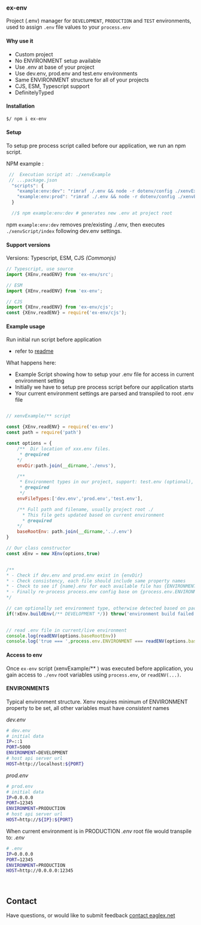 ### ex-env
Project (.env) manager for `DEVELOPMENT`, `PRODUCTION` and  `TEST` environments, used to assign `.env` file values to your `process.env`


#### Why use it

- Custom project
- No ENVIRONMENT setup available
- Use .env at base of your project
- Use dev.env, prod.env and test.env environments
- Same ENVIRONMENT structure for all of your projects
- CJS, ESM, Typescript support
- DefinitelyTyped

#### Installation

```sh
$/ npm i ex-env
```

#### Setup
To setup pre process script called before our application, we run an npm script.

NPM example :
```js
 //  Execution script at: ./xenvExample
 // ...package.json
  "scripts": {
    "example:env:dev": "rimraf ./.env && node -r dotenv/config ./xenvExample dotenv_config_path=./xenvExample/envs/dev.env",
    "example:env:prod": "rimraf ./.env && node -r dotenv/config ./xenvExample dotenv_config_path=./xenvExample/envs/prod.env",
  }

  //$ npm example:env:dev # generates new .env at project root
```
npm `example:env:dev` removes pre/existing ./.env, then executes `./xenvScript/index` following dev.env settings.



#### Support versions 

Versions: Typescript, ESM, CJS _(Commonjs)_

```js
// Typescript, use source
import {XEnv,readENV} from 'ex-env/src';

// ESM
import {XEnv,readENV} from 'ex-env';

// CJS
import {XEnv,readENV} from 'ex-env/cjs';
const {XEnv,readENV} = require('ex-env/cjs');

```


#### Example usage
Run initial run script before application

- refer to [readme](https://github.com/anonym101/x-env/blob/master/xenvExample/readme.md)



What happens here:

* Example Script showing how to setup your .env file for access in current environment setting
* Initially we have to setup pre process script before our application starts  
* Your current environment settings are parsed and transpiled to root .env file


```js

// xenvExample/** script

const {XEnv,readENV} = require('ex-env')
const path = require('path')

const options = {
    /**  Dir location of xxx.env files. 
     * @required
    */
    envDir:path.join(__dirname,'./envs'),

    /** 
     * Environment types in our project, support: test.env (optional), dev.env (required), prod.env (required), with consistent property names, and at least {ENVIRONMENT} set
     * @required
     */
    envFileTypes:['dev.env','prod.env','test.env'],

    /** Full path and filename, usually project root ./
      * This file gets updated based on current environment  
      * @required
    */
    baseRootEnv: path.join(__dirname,'../.env')
}

// Our class constructor
const xEnv = new XEnv(options,true)


/** 
* - Check if dev.env and prod.env exist in {envDir} 
* - Check consistency, each file should include same property names
* - Check to see if {name}.env for each available file has {ENVIRONMENT} set, and compares with process.env.ENVIRONMENT
* - Finally re-process process.env config base on {process.env.ENVIRONMENT} file selection
*/

// can optionally set environment type, otherwise detected based on package.json script setting
if(!xEnv.buildEnv(/** DEVELOPMENT */)) throw('environment build failed')
 

// read .env file in current/live environment  
console.log(readENV(options.baseRootEnv))
console.log('true === ',process.env.ENVIRONMENT === readENV(options.baseRootEnv).ENVIRONMENT)

``` 

#### Access to env
Once `ex-env` script (xenvExample/** ) was executed before application, you gain access to `./env`
root variables using `process.env`, or `readENV(...)`.


#### ENVIRONMENTS
Typical environment structure.
Xenv requires minimum of ENVIRONMENT property to be set, all other variables must have *consistent* names


*dev.env*
```sh
# dev.env
# initial data
IP=::1
PORT=5000
ENVIRONMENT=DEVELOPMENT
# host api server url
HOST=http://localhost:${PORT}
```


*prod.env*
```sh
# prod.env
# initial data
IP=0.0.0.0
PORT=12345
ENVIRONMENT=PRODUCTION
# host api server url
HOST=http://${IP}:${PORT}
```


When current environment is in PRODUCTION *.env* root file would transpile to:
*.env*
```sh
# .env
IP=0.0.0.0
PORT=12345
ENVIRONMENT=PRODUCTION
HOST=http://0.0.0.0:12345
```



&nbsp;



## Contact
Have questions, or would like to submit feedback [contact eaglex.net](https://eaglex.net/app/contact?product=ex-env)



